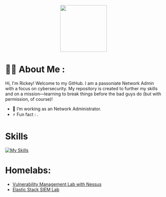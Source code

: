 <div id="header" align="center">
  <img src="https://media.giphy.com/media/5Y1miInt9GuFr7OkY4/giphy.gif" width="150"/>
</div>
<h1>
  
# :man_technologist: About Me :
Hi, I'm Rickey! Welcome to my GitHub. I am a passoniate Network Admin with a focus on cybersecurity. My repository is created to further my skills and on a mission—learning to break things before the bad guys do (but with permission, of course)!
*   🧠  I’m working as an Network Administrator.
*   ⚡  Fun fact : .
  # Skills 
[![My Skills](https://skillicons.dev/icons?i=azure,powershell,linux,kali,apple)](https://skillicons.dev)
# Homelabs:
- [Vulnerability Management Lab with Nessus](https://github.com/StarksRepo/Vulnerability-Management-Lab.git)
- [Elastic Stack SIEM Lab](https://github.com/StarksRepo/Elastic-SIEM-Lab.git)
